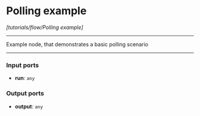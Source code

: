 # Polling example

_[tutorials/flow/Polling example]_

---

Example node, that demonstrates a basic polling scenario<br>

---

### Input ports

* __run__: ` any `

### Output ports

* __output__: ` any `


